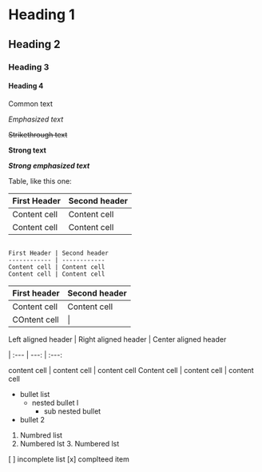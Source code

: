 # Heading 1
## Heading 2
### Heading 3
#### Heading 4

Common text

_Emphasized text_

~~Strikethrough text~~

__Strong text__

___Strong emphasized text___

Table, like this one:

First Header | Second header
------------ | -------------
Content cell | Content cell
Content cell | Content cell

```

First Header | Second header
------------ | ------------
Content cell | Content cell 
Content cell | Content cell 

```

First header | Second header
------------ | -------------
Content cell | Content cell
COntent cell | \|

Left aligned header | Right aligned header | Center aligned header

| :--- | ---: | :---:

content cell | content cell | content cell
Content cell | content cell | content cell


* bullet list
	* nested bullet l
		* sub nested bullet
* bullet 2


1. Numbred list
2. Numbered lst
	3. Numbered lst

[ ] incomplete list
[x] complteed item 


